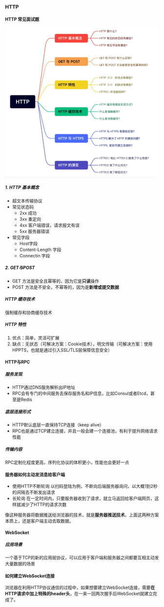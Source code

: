 ### HTTP
#### HTTP 常见面试题

<div align="left"><img width="500" src="images/2023-03-20-21-32-52.png"/></div>

##### 1. HTTP 基本概念
- 超文本传输协议
- 常见状态码
  - 2xx 成功
  - 3xx 重定向
  - 4xx 客户端错误，请求报文有误
  - 5xx 服务器错误
- 常见字段
  - Host字段
  - Content-Length 字段
  - Connectin 字段
  
##### 2. GET与POST
- GET 方法是安全且幂等的，因为它是**只读**操作
- POST 方法是不安全，不幂等的，因为是**新增或提交数据**

##### HTTP 缓存技术
强制缓存和协商缓存技术

##### HTTP 特性
1. 优点：简单，灵活可扩展
2. 缺点：无状态（可解决方案：Cookie技术），明文传输（可解决方案：使用HPPTS，也就是通过引入SSL/TLS层保障信息安全）

#### HTTP与RPC
##### 服务发现
- HTTP通过DNS服务解析出IP地址
- RPC会有专门的中间服务去保存服务名和IP信息，比如Consul或者Etcd，甚至是Redis

##### 底层连接形式
- HTTP默认底层一直保持TCP连接（keep alive）
- RPC也是通过TCP建立连接，并且一般会建一个连接池，有利于提升网络请求性能


##### 传输内容
RPC定制化程度更高，序列化协议的体积更小，性能也会更好一点

#### 服务器如何主动发消息给客户端
- 使用HTTP不断轮询
以扫码登陆为例，不断向后端服务器询问，以大概1到2秒的间隔去不断发出请求
- 长轮询
在一定时间内，只要服务器收到了请求，就立马返回给客户端网页，这样就减少了HTTP的请求次数

像这种服务器将数据推送给浏览器的技术，就是**服务器推送技术**。上面这两种方案本质上，还是客户端主动去取数据。
#### WebSocket
##### 应用场景
一个基于TCP的新的应用层协议，可以应用于客户端和服务器之间都要互相主动发大量数据的场景
#### 如何建立WebSocket连接
浏览器在利用HTTP协议通信的过程中，如果想要建立WebSocket连接，需要**在HTTP请求中加上特殊的header头**，在一来一回两次握手后WebSocket就建立完成了。
